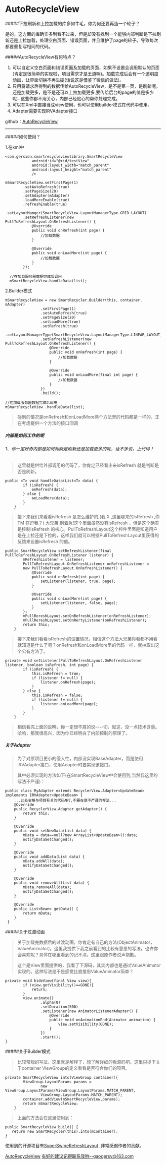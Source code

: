 # AutoRecycleView
#####下拉刷新和上拉加载的库多如牛毛，你为何还要再造一个轮子？

​	是的，这方面的库确实多到看不过来，但是却没有找到一个能够内部判断是下拉刷新还是上拉加载，处理空白页面、错误页面，并且维护了page的轮子。导致每次都要重复写相同的代码。

#####AutoRecycleView有何特点？

1. 可以自定义空白页面和错误页面及加载的页面，如果不设置会调用默认的页面(肯定是很简单的实现啦，项目需求才是王道啊)。加载完成后会有一个透明度动画，让界面切换不再生硬(话说这是借鉴了微信的做法)。
2. 只用将请求后得到的数据传给AutoRecycleView，是不是第一页，是刷新呢，还是加载更多，是不是还可以上拉加载更多,要传给后台的page的值是多少呢...这些你都不用关心，内部已经贴心的帮你处理完成。
3. 可以在Xml中直接当成view使用，也可以使用builder模式在代码中使用。
4. Adapter需要实现IRVAdapter接口

github：[AutoRecycleView](https://github.com/GaoGersy/AutoRecycleView/tree/master)
***
#####如何使用？

1.在xml中

```
<com.gersion.smartrecycleviewlibrary.SmartRecycleView
            android:id="@+id/testView"
            android:layout_width="match_parent"
            android:layout_height="match_parent"
            />
```
```
mSmartRecycleView.setFirstPage(1)
        .setAutoRefresh(true)
        .setPageSize(20)
        .setAdapter(mAdapter)
        .loadMoreEnable(true)
        .refreshEnable(true)
        .setLayoutManger(SmartRecycleView.LayoutManagerType.GRID_LAYOUT)
        .setRefreshListener(new PullToRefreshLayout.OnRefreshListener() {
            @Override
            public void onRefresh(int page) {
                //加载数据
            }

            @Override
            public void onLoadMore(int page) {
                //加载数据
            }
        });
        
  //在加载服务器数据完成后调用      
  mSmartRecycleView.handleData(list);
```
2.Builder模式

```
mSmartRecycleView = new SmartRecycler.Builder(this, container, mAdapter)
                .setFirstPage(1)
                .setAutoRefresh(true)
                .setPageSize(20)
                .setLoadMore(true)
                .setRefresh(true)
                .setLayoutManagerType(SmartRecycleView.LayoutManagerType.LINEAR_LAYOUT)
                .setRefreshListener(new PullToRefreshLayout.OnRefreshListener() {
                    @Override
                    public void onRefresh(int page) {
                        //加载数据
                    }

                    @Override
                    public void onLoadMore(final int page) {
                        //加载数据
                    }
                })
                .build();
                
//在加载服务器数据完成后调用      
mSmartRecycleView .handleData(list);
```

>碰到的情况是onRefresh和onLoadMore两个方法里的代码都是一样的，正在考虑提供一个方法的接口回调




##### 内部是如何工作的呢

###### 1、你一定好奇内部是如何判断是刷新还是加载更多的呢，话不多说，上代码！

> 这里就是供给外部调用的代码了，你肯定已经看出来isRefresh 就是判断是否是刷新。

```
public <T> void handleData(List<T> data) {
        if (isRefresh) {
            onRefresh(data);
        } else {
            onLoadMore(data);
        }
    }
```
> 接下来我们来看看isRefresh 是怎么维护的,(我 X ,这里哪来的isRefresh ,你TM 在逗我？) 大兄弟,别着急!这个里面虽然没有isRefresh ，但是这个确实是控制isRefresh 的核心。PullToRefreshLayout这个控件里面是知道用户是在上拉还是下拉的，这样我们就可以根据PullToRefreshLayout里获得的反馈来设置isRefresh 的值。
```
public SmartRecycleView setRefreshListener(final PullToRefreshLayout.OnRefreshListener listener) {
        mRefreshListener = listener;
        PullToRefreshLayout.OnRefreshListener onRefreshListener = 
        new PullToRefreshLayout.OnRefreshListener() {
            @Override
            public void onRefresh(int page) {
                setListener(listener, true, page);
            }

            @Override
            public void onLoadMore(int page) {
                setListener(listener, false, page);
            }
        };
        mPullRereshLayout.setOnRefreshListener(onRefreshListener);
        mPullRereshLayout.setOnRertyListener(onRefreshListener);
        return this;
    }
```
>接下来我们看看isRefresh的设置情况，相信这个方法大兄弟你看都不用看就知道是什么了吧？onRefresh和onLoadMore里的代码一样，就抽取出这个公有方法了。
```
private void setListener(PullToRefreshLayout.OnRefreshListener listener, boolean isRefresh, int page) {
        if (isRefresh) {
            this.isRefresh = true;
            if (listener != null) {
                listener.onRefresh(page);
            }
        } else {
            this.isRefresh = false;
            if (listener != null) {
                listener.onLoadMore(page);
            }
        }
    }
```

>相信看完上面的说明，你一定很不屑的说----切，就这，没一点技术含量。哈哈，那我很高兴，因为你已经明白了内部控制的原理了。



##### 关于Adapter

>为了对原项目更小的侵入性，内部没实现BaseAdapter，而是使用IRVAdapter接口，使用Adapter时要实现该接口。
>
>其中必须实现的方法如下(在SmartRecycleView中会使用到,当然我这里的写法不严谨)：

```
public class MyAdapter extends RecyclerView.Adapter<UpdateBean> implements IRVAdapter<UpdateBean> {
	...此处省略与项目有关的代码N行,不要在意不严谨的写法...
	@Override
    public RecyclerView.Adapter getAdapter() {
        return this;
    }

    @Override
    public void setNewData(List data) {
        mData = data==null?new ArrayList<UpdateBean>():data;
        notifyDataSetChanged();
    }

    @Override
    public void addData(List data) {
        mData.addAll(data);
        notifyDataSetChanged();
    }

    @Override
    public void removeAll(List data) {
        mData.removeAll(data);
        notifyDataSetChanged();
    }
    
    @Override
    public List<Bean> getData() {
        return mData;
    }
 }
```



#####关于过渡动画

>关于加载完数据后的过渡动画，你肯定有自己的方法(ObjectAnimator，ValueAmimator)。这里我提供下我之前看到的比较有意思的写法，也许你会喜欢呢？具体在哪里看到的记不清，这里跟原作者说声抱歉。
>
>这个是View里面提供的，我看了下源码，其实内部也是通过ValueAnimator实现的。这种写法是不是感觉比直接用ValueAnimator简单？
```
private void hideView(final View view){
        if (view.getVisibility()==GONE){
            return;
        }
        view.animate()
                .alpha(0)
                .setDuration(500)
                .setListener(new AnimatorListenerAdapter() {
                    @Override
                    public void onAnimationEnd(Animator animation) {
                        view.setVisibility(GONE);
                    }
                })
                .start();
}
```



#####关于Builder模式

>比较常规的写法，这里就是解释了，想了解详细的看源码吧。这里只提下关于container ViewGroup的定义看看是否符合你们的项目。

```
private SmartRecycleView into(ViewGroup container){
        ViewGroup.LayoutParams params =
                new ViewGroup.LayoutParams(ViewGroup.LayoutParams.MATCH_PARENT,
                ViewGroup.LayoutParams.MATCH_PARENT);
        container.addView(mSmartRecycleView,params);
        return mSmartRecycleView;
    }
```
>上面的方法会在这里使用到：
```
public SmartRecycleView build() {
   return new SmartRecycler(this).into(mContainer);
}
```

使用到的开源项目有[SuperSwipeRefreshLayout](https://github.com/nuptboyzhb/SuperSwipeRefreshLayout) ,非常感谢作者的贡献。

[AutoRecycleView](https://github.com/GaoGersy/AutoRecycleView/tree/master)
有好的建议记得联系我哟--gaogersy@163.com